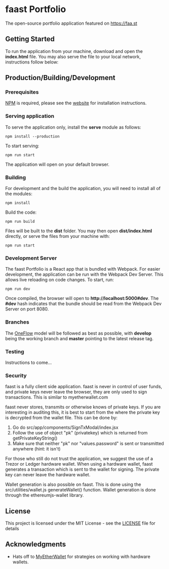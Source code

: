 # faast Portfolio

The open-source portfolio application featured on https://faa.st

## Getting Started

To run the application from your machine, download and open the **index.html** file.
You may also serve the file to your local network, instructions follow below:

## Production/Building/Development

### Prerequisites

[NPM](https://www.npmjs.com/) is required, please see the [website](https://docs.npmjs.com/getting-started/installing-node) for installation instructions.

### Serving application

To serve the application only, install the **serve** module as follows:
```
npm install --production
```

To start serving:
```
npm run start
```

The application will open on your default browser.

### Building

For development and the build the application, you will need to install all of the modules:
```
npm install
```

Build the code:
```
npm run build
```

Files will be built to the **dist** folder. You may then open **dist/index.html** directly, or serve the files from your machine with:
```
npm run start
```

### Development Server

The faast Portfolio is a React app that is bundled with Webpack. For easier development, the application can be run with the Webpack Dev Server. This allows live reloading on code changes. To start, run:
```
npm run dev
```

Once compiled, the browser will open to **http://localhost:5000#dev**. The **#dev** hash indicates that the bundle should be read from the Webpack Dev Server on port 8080.

### Branches

The [OneFlow](http://endoflineblog.com/oneflow-a-git-branching-model-and-workflow) model will be followed as best as possible, with **develop** being the working branch and **master** pointing to the latest release tag.


### Testing

Instructions to come...

### Security

faast is a fully client side application. faast is never in control of user funds, and private keys never leave the browser, they are only used to sign transactions. This is similar to myetherwallet.com

faast never stores, transmits or otherwise knows of private keys. If you are interesting in auditing this, it is best to start from the where the private key is decrypted from the wallet file. This can be done by:
1. Go do src/app/components/SignTxModal/index.jsx
2. Follow the use of object "pk" (privatekey) which is returned from getPrivateKeyString()
3. Make sure that neither "pk" nor "values.password" is sent or transmitted anywhere (hint: it isn't)

For those who still do not trust the application, we suggest the use of a Trezor or Ledger hardware wallet. When using a hardware wallet, faast generates a transaction which is sent to the wallet for signing. The private key can never leave the hardware wallet.

Wallet generation is also possible on faast. This is done using the src/utilities/wallet.js generateWallet() function. Wallet generation is done through the ethereumjs-wallet library.

## License

This project is licensed under the MIT License - see the [LICENSE](LICENSE) file for details

## Acknowledgments

* Hats off to [MyEtherWallet](https://www.myetherwallet.com/) for strategies on working with hardware wallets.
